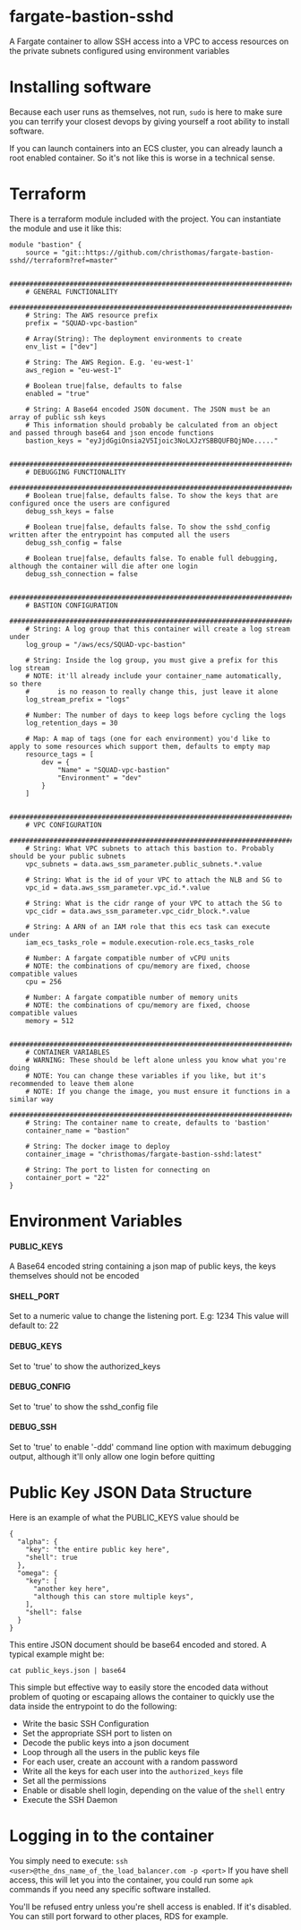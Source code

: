 # fargate-bastion-sshd
A Fargate container to allow SSH access into a VPC to access resources on the private subnets configured using environment variables

# Installing software

Because each user runs as themselves, not run, `sudo` is here to make sure you can terrify your closest devops by giving yourself a root
ability to install software.

If you can launch containers into an ECS cluster, you can already launch a root enabled container. So it's not like this is 
worse in a technical sense.

# Terraform

There is a terraform module included with the project. You can instantiate the module and use it like this:

```
module "bastion" {
    source = "git::https://github.com/christhomas/fargate-bastion-sshd//terraform?ref=master"
    
    ##############################################################################
    # GENERAL FUNCTIONALITY
    ##############################################################################
    # String: The AWS resource prefix
    prefix = "SQUAD-vpc-bastion"

    # Array(String): The deployment environments to create
    env_list = ["dev"]

    # String: The AWS Region. E.g. 'eu-west-1'
    aws_region = "eu-west-1"

    # Boolean true|false, defaults to false
    enabled = "true"
    
    # String: A Base64 encoded JSON document. The JSON must be an array of public ssh keys
    # This information should probably be calculated from an object and passed through base64 and json encode functions
    bastion_keys = "eyJjdGgiOnsia2V5Ijoic3NoLXJzYSBBQUFBQjNOe....."

    ##############################################################################
    # DEBUGGING FUNCTIONALITY
    ##############################################################################
    # Boolean true|false, defaults false. To show the keys that are configured once the users are configured
    debug_ssh_keys = false
      
    # Boolean true|false, defaults false. To show the sshd_config written after the entrypoint has computed all the users
    debug_ssh_config = false
      
    # Boolean true|false, defaults false. To enable full debugging, although the container will die after one login
    debug_ssh_connection = false
    
    ##############################################################################
    # BASTION CONFIGURATION
    ##############################################################################
    # String: A log group that this container will create a log stream under
    log_group = "/aws/ecs/SQUAD-vpc-bastion"

    # String: Inside the log group, you must give a prefix for this log stream
    # NOTE: it'll already include your container_name automatically, so there 
    #       is no reason to really change this, just leave it alone
    log_stream_prefix = "logs"

    # Number: The number of days to keep logs before cycling the logs
    log_retention_days = 30

    # Map: A map of tags (one for each environment) you'd like to apply to some resources which support them, defaults to empty map
    resource_tags = [
        dev = {
            "Name" = "SQUAD-vpc-bastion"
            "Environment" = "dev"
        }
    ]

    ##############################################################################
    # VPC CONFIGURATION
    ##############################################################################
    # String: What VPC subnets to attach this bastion to. Probably should be your public subnets 
    vpc_subnets = data.aws_ssm_parameter.public_subnets.*.value
    
    # String: What is the id of your VPC to attach the NLB and SG to
    vpc_id = data.aws_ssm_parameter.vpc_id.*.value
    
    # String: What is the cidr range of your VPC to attach the SG to
    vpc_cidr = data.aws_ssm_parameter.vpc_cidr_block.*.value
    
    # String: A ARN of an IAM role that this ecs task can execute under
    iam_ecs_tasks_role = module.execution-role.ecs_tasks_role
        
    # Number: A fargate compatible number of vCPU units
    # NOTE: the combinations of cpu/memory are fixed, choose compatible values  
    cpu = 256

    # Number: A fargate compatible number of memory units
    # NOTE: the combinations of cpu/memory are fixed, choose compatible values
    memory = 512
    
    ##############################################################################
    # CONTAINER VARIABLES
    # WARNING: These should be left alone unless you know what you're doing
    # NOTE: You can change these variables if you like, but it's recommended to leave them alone
    # NOTE: If you change the image, you must ensure it functions in a similar way
    ##############################################################################
    # String: The container name to create, defaults to 'bastion'
    container_name = "bastion"

    # String: The docker image to deploy
    container_image = "christhomas/fargate-bastion-sshd:latest"

    # String: The port to listen for connecting on
    container_port = "22"
}
```

# Environment Variables

#### PUBLIC_KEYS
A Base64 encoded string containing a json map of public keys, the keys themselves should not be encoded

#### SHELL_PORT
Set to a numeric value to change the listening port. E.g: 1234
This value will default to: 22

#### DEBUG_KEYS
Set to 'true' to show the authorized_keys

#### DEBUG_CONFIG
Set to 'true' to show the sshd_config file

#### DEBUG_SSH
Set to 'true' to enable '-ddd' command line option with maximum debugging output, although it'll only allow one login before quitting

# Public Key JSON Data Structure

Here is an example of what the PUBLIC_KEYS value should be

```text
{
  "alpha": {
    "key": "the entire public key here",
    "shell": true
  },
  "omega": {
    "key": [
      "another key here",
      "although this can store multiple keys",
    ],
    "shell": false
  }
}

```

This entire JSON document should be base64 encoded and stored. A typical example might be:

```
cat public_keys.json | base64
```

This simple but effective way to easily store the encoded data without problem of quoting 
or escapaing allows the container to quickly use the data inside the entrypoint to do the 
following:
+ Write the basic SSH Configuration
+ Set the appropriate SSH port to listen on
+ Decode the public keys into a json document
+ Loop through all the users in the public keys file
+ For each user, create an account with a random password
+ Write all the keys for each user into the `authorized_keys` file
+ Set all the permissions
+ Enable or disable shell login, depending on the value of the `shell` entry
+ Execute the SSH Daemon

# Logging in to the container

You simply need to execute: `ssh <user>@the_dns_name_of_the_load_balancer.com -p <port>`
If you have shell access, this will let you into the container, you could run some `apk` commands
if you need any specific software installed. 

You'll be refused entry unless you're shell access is enabled. If it's disabled. You can still port forward
to other places, RDS for example.
